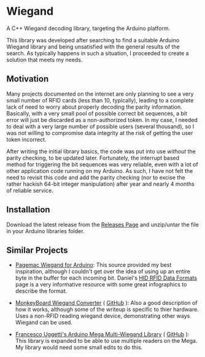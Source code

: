 Wiegand
=======

A C++ Wiegand decoding library, targeting the Arduino platform.

This library was developed after searching to find a suitable Arduino Wiegand library and being unsatisfied with the general results of the search.  As typically happens in such a situation, I proceeded to create a solution that meets my needs.

Motivation
----------

Many projects documented on the internet are only planning to see a very small number of RFID cards (less than 10, typically), leading to a complete lack of need to worry about properly decoding the parity information.  Basically, with a very small pool of possible correct bit sequences, a bit error will just be discarded as a non-authorized token.  In my case, I needed to deal with a very large number of possible users (several thousand), so I was not willing to compromise data integrity at the risk of getting the user token incorrect.

After writing the initial library basics, the code was put into use *without* the parity checking, to be updated later.  Fortunately, the interrupt based method for triggering the bit sequences was very reliable, even with a lot of other application code running on my Arduino.  As such, I have not felt the need to revisit this code and add the parity checking (nor to excise the rather hackish 64-bit integer manipulation) after year and nearly 4 months of reliable service.

Installation
------------

Download the latest release from the [Releases Page](https://github.com/SterlingPeet/Wiegand/releases) and unzip/untar the file in your Arduino libraries folder.

Similar Projects
----------------

* [Pagemac Wiegand for Arduino](http://www.pagemac.com/azure/arduino_wiegand.php): This source provided my best inspiration, although I couldn't get over the idea of using up an entire byte in the buffer for each incoming bit.  Daniel's [HID RFID Data Formats](http://www.pagemac.com/azure/data_formats.php) page is a very informative resource with some great infographics to describe the format.

* [MonkeyBoard Wiegand Converter](http://www.monkeyboard.org/tutorials/82-protocol/24-wiegand-converter) ( [GitHub](https://github.com/monkeyboard/Wiegand-Protocol-Library-for-Arduino) ): Also a good description of how it works, although some of the writeup is specific to thier hardware.  Uses a non-RFID reading wiegand device, demonstrating other ways Wiegand can be used.

* [Francesco Uggetti's Arduino Mega Multi-Wiegand Library](http://uggettif.blogspot.com/2014/01/access-control-with-arduino-mega.html) ( [GitHub](https://github.com/ugge75/Wiegand-Protocol-Library-for-Arduino-MEGA-2560) ):  This library is expanded to be able to use multiple readers on the Mega.  My library would need some small edits to do this.


